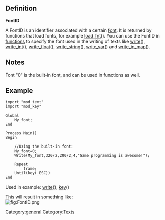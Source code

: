 Definition
----------

**FontID**

A FontID is an identifier associated with a certain
[font](font "wikilink"). It is returned by functions that load fonts,
for example [load\_fnt](load_fnt "wikilink")(). You can use the FontID
in [functions](Function "wikilink") to specify the font used in the
writing of texts like [write](write "wikilink")(),
[write\_int](write_int "wikilink")(),
[write\_float](write_float "wikilink")(),
[write\_string](write_string "wikilink")(),
[write\_var](write_var "wikilink")() and
[write\_in\_map](write_in_map "wikilink")().

Notes
-----

Font "0" is the built-in font, and can be used in functions as well.

Example
-------

    import "mod_text"
    import "mod_key"

    Global
        My_font;
    End

    Process Main()
    Begin

        //Using the built-in font:
        My_font=0;
        Write(My_font,320/2,200/2,4,"Game programming is awesome!");

        Repeat
            frame;
        Until(key(_ESC))
    End

Used in example: [write](write "wikilink")(), [key](key "wikilink")()

This will result in something like:\
![](FontID.png "fig:FontID.png")

<Category:general> <Category:Texts>
